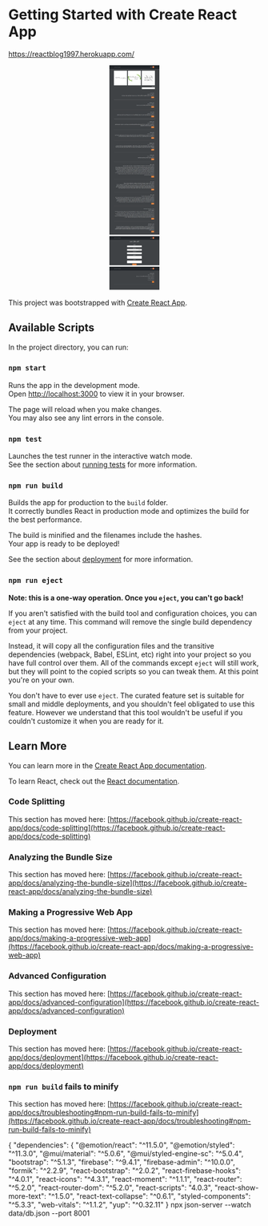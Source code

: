 # Getting Started with Create React App
https://reactblog1997.herokuapp.com/
<div id="header" align="center">
  <img src="./home.png" width="100"/>
</div>
<div id="header" align="center">
  <img src="./d2.png" width="100"/>
</div>
<div id="header" align="center">
  <img src="./dd.png" width="100"/>
</div>

This project was bootstrapped with [Create React App](https://github.com/facebook/create-react-app).

## Available Scripts

In the project directory, you can run:

### `npm start`

Runs the app in the development mode.\
Open [http://localhost:3000](http://localhost:3000) to view it in your browser.

The page will reload when you make changes.\
You may also see any lint errors in the console.

### `npm test`

Launches the test runner in the interactive watch mode.\
See the section about [running tests](https://facebook.github.io/create-react-app/docs/running-tests) for more information.

### `npm run build`

Builds the app for production to the `build` folder.\
It correctly bundles React in production mode and optimizes the build for the best performance.

The build is minified and the filenames include the hashes.\
Your app is ready to be deployed!

See the section about [deployment](https://facebook.github.io/create-react-app/docs/deployment) for more information.

### `npm run eject`

**Note: this is a one-way operation. Once you `eject`, you can't go back!**

If you aren't satisfied with the build tool and configuration choices, you can `eject` at any time. This command will remove the single build dependency from your project.

Instead, it will copy all the configuration files and the transitive dependencies (webpack, Babel, ESLint, etc) right into your project so you have full control over them. All of the commands except `eject` will still work, but they will point to the copied scripts so you can tweak them. At this point you're on your own.

You don't have to ever use `eject`. The curated feature set is suitable for small and middle deployments, and you shouldn't feel obligated to use this feature. However we understand that this tool wouldn't be useful if you couldn't customize it when you are ready for it.

## Learn More

You can learn more in the [Create React App documentation](https://facebook.github.io/create-react-app/docs/getting-started).

To learn React, check out the [React documentation](https://reactjs.org/).

### Code Splitting

This section has moved here: [https://facebook.github.io/create-react-app/docs/code-splitting](https://facebook.github.io/create-react-app/docs/code-splitting)

### Analyzing the Bundle Size

This section has moved here: [https://facebook.github.io/create-react-app/docs/analyzing-the-bundle-size](https://facebook.github.io/create-react-app/docs/analyzing-the-bundle-size)

### Making a Progressive Web App

This section has moved here: [https://facebook.github.io/create-react-app/docs/making-a-progressive-web-app](https://facebook.github.io/create-react-app/docs/making-a-progressive-web-app)

### Advanced Configuration

This section has moved here: [https://facebook.github.io/create-react-app/docs/advanced-configuration](https://facebook.github.io/create-react-app/docs/advanced-configuration)

### Deployment

This section has moved here: [https://facebook.github.io/create-react-app/docs/deployment](https://facebook.github.io/create-react-app/docs/deployment)

### `npm run build` fails to minify

This section has moved here: [https://facebook.github.io/create-react-app/docs/troubleshooting#npm-run-build-fails-to-minify](https://facebook.github.io/create-react-app/docs/troubleshooting#npm-run-build-fails-to-minify)

{
    "dependencies": {
        "@emotion/react": "^11.5.0",
        "@emotion/styled": "^11.3.0",
        "@mui/material": "^5.0.6",
        "@mui/styled-engine-sc": "^5.0.4",
        "bootstrap": "^5.1.3",
        "firebase": "^9.4.1",
        "firebase-admin": "^10.0.0",
        "formik": "^2.2.9",
        "react-bootstrap": "^2.0.2",
        "react-firebase-hooks": "^4.0.1",
        "react-icons": "^4.3.1",
        "react-moment": "^1.1.1",
        "react-router": "^5.2.0",
        "react-router-dom": "^5.2.0",
        "react-scripts": "4.0.3",
        "react-show-more-text": "^1.5.0",
        "react-text-collapse": "^0.6.1",
        "styled-components": "^5.3.3",
        "web-vitals": "^1.1.2",
        "yup": "^0.32.11"
    }
 npx  json-server --watch data/db.json --port 8001
